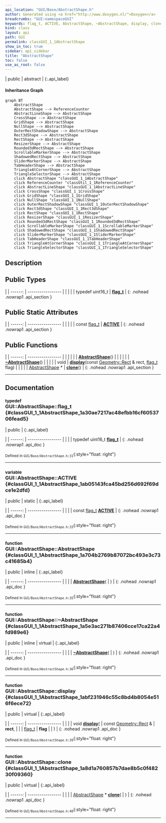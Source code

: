 ```yaml
---
api_location: "GUI/Base/AbstractShape.h"
author: Generated using <a href="http://www.doxygen.nl/">Doxygen</a>
breadcrumbs: "GUI:namespaceGUI"
keywords: flag_t, ACTIVE, AbstractShape, ~AbstractShape, display, clone
kind: class
layout: api
path: GUI
permalink: classGUI_1_1AbstractShape
show_in_toc: true
sidebar: api_sidebar
title: "AbstractShape"
toc: false
use_as_root: false
---
```


| public | abstract |
{:.api_label}

#### Inheritance Graph

```mermaid
graph BT
	AbstractShape
	AbstractShape --> ReferenceCounter
	AbstractLineShape --> AbstractShape
	CrossShape --> AbstractShape
	GridShape --> AbstractShape
	NullShape --> AbstractShape
	OuterRectShadowShape --> AbstractShape
	Rect3dShape --> AbstractShape
	RectShape --> AbstractShape
	ResizerShape --> AbstractShape
	Rounded3dRectShape --> AbstractShape
	ScrollableMarkerShape --> AbstractShape
	ShadowedRectShape --> AbstractShape
	SliderMarkerShape --> AbstractShape
	TabHeaderShape --> AbstractShape
	TriangleAtCornerShape --> AbstractShape
	TriangleSelectorShape --> AbstractShape
	click AbstractShape "classGUI_1_1AbstractShape"
	click ReferenceCounter "classUtil_1_1ReferenceCounter"
	click AbstractLineShape "classGUI_1_1AbstractLineShape"
	click CrossShape "classGUI_1_1CrossShape"
	click GridShape "classGUI_1_1GridShape"
	click NullShape "classGUI_1_1NullShape"
	click OuterRectShadowShape "classGUI_1_1OuterRectShadowShape"
	click Rect3dShape "classGUI_1_1Rect3dShape"
	click RectShape "classGUI_1_1RectShape"
	click ResizerShape "classGUI_1_1ResizerShape"
	click Rounded3dRectShape "classGUI_1_1Rounded3dRectShape"
	click ScrollableMarkerShape "classGUI_1_1ScrollableMarkerShape"
	click ShadowedRectShape "classGUI_1_1ShadowedRectShape"
	click SliderMarkerShape "classGUI_1_1SliderMarkerShape"
	click TabHeaderShape "classGUI_1_1TabHeaderShape"
	click TriangleAtCornerShape "classGUI_1_1TriangleAtCornerShape"
	click TriangleSelectorShape "classGUI_1_1TriangleSelectorShape"
```

## Description





## Public Types

|
| ------: | ----------------- |
|  | |
| typedef uint16_t | **[flag_t](#classGUI_1_1AbstractShape_1a30ae7217ac48efbb16cf6053706fead5)**  |
{: .nohead .nowrap1 .api_section }


## Public Static Attributes

|
| ------: | ----------------- |
|  | |
| const [flag_t](classGUI_1_1AbstractShape#classGUI_1_1AbstractShape_1a30ae7217ac48efbb16cf6053706fead5) | **[ACTIVE](#classGUI_1_1AbstractShape_1ab05143fca45bd256d692f69dce1e2dfd)**  |
{: .nohead .nowrap1 .api_section }


## Public Functions

|
| ------: | ----------------- |
|  | |
|  | **[AbstractShape](#classGUI_1_1AbstractShape_1a704b2769b87072bc493e3c73c41685b4)**() |
|  | |
|  | **[~AbstractShape](#classGUI_1_1AbstractShape_1a5e3ac271b87406cce17ca22a4fd989e6)**() |
|  | |
| void | **[display](#classGUI_1_1AbstractShape_1abf231946c55c8bd4b8054e516f6ece72)**(const [Geometry::Rect](namespaceGeometry#namespaceGeometry_1acedeea2f6bddd99f077df6f73901a875) & rect,  [flag_t](classGUI_1_1AbstractShape#classGUI_1_1AbstractShape_1a30ae7217ac48efbb16cf6053706fead5)  flag) |
|  | |
| [AbstractShape](classGUI_1_1AbstractShape) * | **[clone](#classGUI_1_1AbstractShape_1a8d1a760857b7dae8b5c0f48230f09360)**() |
{: .nohead .nowrap1 .api_section }


-------------------------------------------------------------------

## Documentation

### <small>typedef</small><br/> GUI::AbstractShape::flag_t {#classGUI_1_1AbstractShape_1a30ae7217ac48efbb16cf6053706fead5}

| public |
{:.api_label}

|
| ------: | ----------------- |
|  |
| typedef uint16_t **[flag_t](#classGUI_1_1AbstractShape_1a30ae7217ac48efbb16cf6053706fead5)**  |
{: .nohead .nowrap1 .api_doc }





<sub>Defined in `GUI/Base/AbstractShape.h:31`</sub>{:style="float: right"}

-------------------------------------------------------------------

### <small>variable</small><br/> GUI::AbstractShape::ACTIVE {#classGUI_1_1AbstractShape_1ab05143fca45bd256d692f69dce1e2dfd}

| public | static |
{:.api_label}

|
| ------: | ----------------- |
|  |
| const [flag_t](classGUI_1_1AbstractShape#classGUI_1_1AbstractShape_1a30ae7217ac48efbb16cf6053706fead5) **[ACTIVE](#classGUI_1_1AbstractShape_1ab05143fca45bd256d692f69dce1e2dfd)**  |
{: .nohead .nowrap1 .api_doc }





<sub>Defined in `GUI/Base/AbstractShape.h:33`</sub>{:style="float: right"}

-------------------------------------------------------------------

### <small>function</small><br/> GUI::AbstractShape::AbstractShape {#classGUI_1_1AbstractShape_1a704b2769b87072bc493e3c73c41685b4}

| public | inline |
{:.api_label}

|
| ------: | ----------------- |
|  |
|  **[AbstractShape](#classGUI_1_1AbstractShape_1a704b2769b87072bc493e3c73c41685b4)**( |  ) |
{: .nohead .nowrap1 .api_doc }





<sub>Defined in `GUI/Base/AbstractShape.h:35`</sub>{:style="float: right"}

-------------------------------------------------------------------

### <small>function</small><br/> GUI::AbstractShape::~AbstractShape {#classGUI_1_1AbstractShape_1a5e3ac271b87406cce17ca22a4fd989e6}

| public | inline | virtual |
{:.api_label}

|
| ------: | ----------------- |
|  |
|  **[~AbstractShape](#classGUI_1_1AbstractShape_1a5e3ac271b87406cce17ca22a4fd989e6)**( |  ) |
{: .nohead .nowrap1 .api_doc }





<sub>Defined in `GUI/Base/AbstractShape.h:36`</sub>{:style="float: right"}

-------------------------------------------------------------------

### <small>function</small><br/> GUI::AbstractShape::display {#classGUI_1_1AbstractShape_1abf231946c55c8bd4b8054e516f6ece72}

| public | virtual |
{:.api_label}

|
| ------: | ----------------- |
|  |
| void **[display](#classGUI_1_1AbstractShape_1abf231946c55c8bd4b8054e516f6ece72)**( | const [Geometry::Rect](namespaceGeometry#namespaceGeometry_1acedeea2f6bddd99f077df6f73901a875) & | **rect**, |
| |  [flag_t](classGUI_1_1AbstractShape#classGUI_1_1AbstractShape_1a30ae7217ac48efbb16cf6053706fead5)  | **flag** |
|   ) |
{: .nohead .nowrap1 .api_doc }





<sub>Defined in `GUI/Base/AbstractShape.h:39`</sub>{:style="float: right"}

-------------------------------------------------------------------

### <small>function</small><br/> GUI::AbstractShape::clone {#classGUI_1_1AbstractShape_1a8d1a760857b7dae8b5c0f48230f09360}

| public | virtual |
{:.api_label}

|
| ------: | ----------------- |
|  |
| [AbstractShape](classGUI_1_1AbstractShape) * **[clone](#classGUI_1_1AbstractShape_1a8d1a760857b7dae8b5c0f48230f09360)**( |  ) |
{: .nohead .nowrap1 .api_doc }





<sub>Defined in `GUI/Base/AbstractShape.h:40`</sub>{:style="float: right"}

-------------------------------------------------------------------

